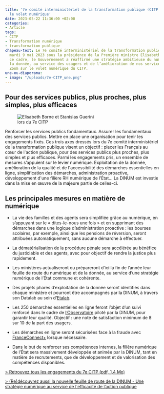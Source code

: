 ```yaml
---
title: '7e comité interministériel de la transformation publique (CITP) : retour sur
  le volet numérique'
date: 2023-05-22 11:36:00 +02:00
categories:
- Article
tags:
- CITP
- Transformation numérique
- transformation publique
chapeau-text: Le 7e comité interministériel de la transformation publique s’est tenu
  mardi 9 mai 2023 sous la présidence de la Première ministre Elisabeth Borne. Dans
  ce cadre, le Gouvernement a réaffirmé une stratégie ambitieuse du numérique et de
  la donnée, au service des usagers et de l’amélioration de nos services publics fondamentaux.
  Zoom sur le volet numérique du CITP.
une-ou-diaporama:
- image: "/uploads/7e-CITP_une.png"
---
```


## Pour des services publics, plus proches, plus simples, plus efficaces

<figure class="image-left" style="width: 50%; margin-right: 1em;"> 
<img src="/uploads/7e-CITP_PM-MTFP.png" alt="Elisabeth Borne et Stanislas Guerini lors du 7e CITP">
</figure>Renforcer les services publics fondamentaux. Assurer les fondamentaux des services publics. Mettre en place une organisation pour tenir les engagements fixés.
Ces trois axes dressés lors du 7e comité interministériel de la transformation publique visent un objectif : placer les Français au cœur de l'action publique, pour des services publics plus proches, plus simples et plus efficaces.
Parmi les engagements pris, un ensemble de mesures s’appuient sur le levier numérique. Exploitation de la donnée, amélioration de la qualité et de l'accessibilité des démarches essentielles en ligne, simplification des démarches, administration proactive, développement d'une filière RH numérique de l’État... La DINUM est investie dans la mise en œuvre de la majeure partie de celles-ci.

## Les principales mesures en matière de numérique

<ul> <li style="margin-bottom: 1em;">La vie des familles et des agents sera simplifiée grâce au numérique, en s’appuyant sur le «&nbsp;dites-le-nous une fois&nbsp;» et en supprimant des démarches dans une logique d’administration proactive&nbsp;: les bourses scolaires, par exemple, ainsi que les pensions de réversion, seront attribuées automatiquement, sans aucune démarche à effectuer.</li> <li style="margin-bottom: 1em;">La dématérialisation de la procédure pénale sera accélérée au bénéfice du justiciable et des agents, avec pour objectif de rendre la justice plus rapidement.</li> 
<li style="margin-bottom: 1em;">Les ministères actualiseront ou prépareront d’ici la fin de l’année leur feuille de route du numérique et de la donnée, au service d’une stratégie numérique de l’État commune et cohérente.</li> 
<li style="margin-bottom: 1em;">Des projets phares d’exploitation de la donnée seront identifiés dans chaque ministère et pourront être accompagnés par la DINUM, à travers son Datalab au sein d’<a href="https://www.etalab.gouv.fr/" title="Etalab - Lien externe">Etalab</a>.</li> 
<li style="margin-bottom: 1em;">Les 250 démarches essentielles en ligne feront l’objet d’un suivi renforcé dans le cadre de <a href="https://observatoire.numerique.gouv.fr/" title="l'Observatoire - Lien externe">l’Observatoire</a> piloté par la DINUM, pour garantir leur qualité. Objectif&nbsp;: une note de satisfaction minimum de 8 sur 10 de la part des usagers.</li> 
<li style="margin-bottom: 1em;">Les démarches en ligne seront sécurisées face à la fraude avec <a href="https://franceconnect.gouv.fr/france-connect-plus" title="FranceConnect+ - Lien externe">FranceConnect+</a> lorsque nécessaire.</li> 
<li style="margin-bottom: 1em;">Dans le but de renforcer ses compétences internes, la filière numérique de l’État sera massivement développée et animée par la DINUM, tant en matière de recrutements, que de développement et de valorisation des compétences disponibles.</li> </ul>


[> Retrouvez tous les engagements du 7e CITP (pdf, 1,4 Mo)](https://www.modernisation.gouv.fr/presse/7e-comite-interministeriel-de-la-transformation-publique-citp-des-services-publics-au-rendez "Retrouvez tous les engagements du 7e CITP (pdf, 1,4 Mo) - Ouvre un pdf")
 
[> (Re)découvrez aussi la nouvelle feuille de route de la DINUM - Une stratégie numérique au service de l'efficacité de l’action publique](https://www.numerique.gouv.fr/publications/feuille-de-route-dinum/)

